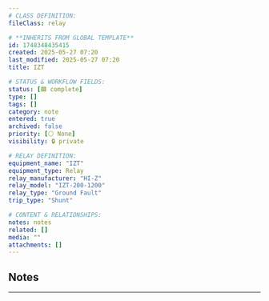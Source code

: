 ```yaml
---
# CLASS DEFINITION:
fileClass: relay

# **INHERITS FROM GLOBAL TEMPLATE**
id: 1748348435415
created: 2025-05-27 07:20
last_modified: 2025-05-27 07:20
title: IZT

# STATUS & WORKFLOW FIELDS:
status: [🟩 complete]
type: []
tags: []
category: note
entered: true
archived: false
priority: [⚪ None]
visibility: 🔒 private

# RELAY DEFINITION:
equipment_name: "IZT"
equipment_type: Relay
relay_manufacturer: "HI-Z"
relay_model: "IZT-200-1200"
relay_type: "Ground Fault"
trip_type: "Shunt"

# CONTENT & RELATIONSHIPS:
notes: notes
related: []
media: ""
attachments: []
---
```


## Notes
---


